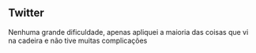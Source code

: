 ## Twitter

Nenhuma grande dificuldade, apenas apliquei a maioria das coisas que vi na cadeira e não tive muitas complicações
